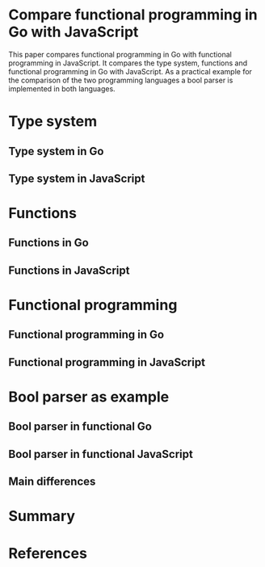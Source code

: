 # Compare functional programming in Go with JavaScript

This paper compares functional programming in Go with functional programming in JavaScript.
It compares the type system, functions and functional programming in Go with JavaScript.
As a practical example for the comparison of the two programming languages a bool parser is implemented in both languages.

# Type system

## Type system in Go

## Type system in JavaScript

# Functions

## Functions in Go

## Functions in JavaScript

# Functional programming

## Functional programming in Go

## Functional programming in JavaScript

# Bool parser as example

## Bool parser in functional Go

## Bool parser in functional JavaScript

## Main differences

# Summary

# References
